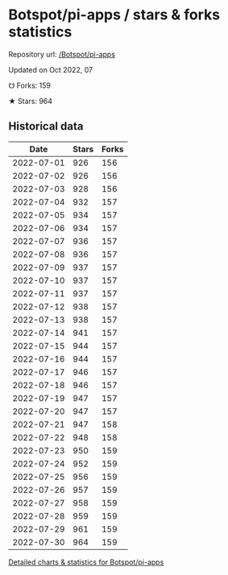 # Botspot/pi-apps / stars & forks statistics

Repository url: [/Botspot/pi-apps](https://github.com/Botspot/pi-apps)

Updated on Oct 2022, 07

☋ Forks: 159

★ Stars: 964

## Historical data
| Date | Stars | Forks |
|------|-------|-------|
| 2022-07-01 | 926 | 156 | 
| 2022-07-02 | 926 | 156 | 
| 2022-07-03 | 928 | 156 | 
| 2022-07-04 | 932 | 157 | 
| 2022-07-05 | 934 | 157 | 
| 2022-07-06 | 934 | 157 | 
| 2022-07-07 | 936 | 157 | 
| 2022-07-08 | 936 | 157 | 
| 2022-07-09 | 937 | 157 | 
| 2022-07-10 | 937 | 157 | 
| 2022-07-11 | 937 | 157 | 
| 2022-07-12 | 938 | 157 | 
| 2022-07-13 | 938 | 157 | 
| 2022-07-14 | 941 | 157 | 
| 2022-07-15 | 944 | 157 | 
| 2022-07-16 | 944 | 157 | 
| 2022-07-17 | 946 | 157 | 
| 2022-07-18 | 946 | 157 | 
| 2022-07-19 | 947 | 157 | 
| 2022-07-20 | 947 | 157 | 
| 2022-07-21 | 947 | 158 | 
| 2022-07-22 | 948 | 158 | 
| 2022-07-23 | 950 | 159 | 
| 2022-07-24 | 952 | 159 | 
| 2022-07-25 | 956 | 159 | 
| 2022-07-26 | 957 | 159 | 
| 2022-07-27 | 958 | 159 | 
| 2022-07-28 | 959 | 159 | 
| 2022-07-29 | 961 | 159 | 
| 2022-07-30 | 964 | 159 | 


[Detailed charts & statistics for Botspot/pi-apps](https://reviewgithub.com/rep/Botspot/pi-apps)
